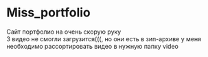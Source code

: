 # Miss_portfolio
Сайт портфолио на очень скорую руку<br>
3 видео не смогли загрузится(((, но они есть в зип-архиве у меня <br>
необходимо рассортировать видео в нужную папку video
